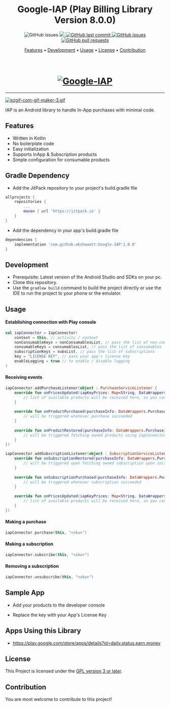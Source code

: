 <h1 align="center">Google-IAP (Play Billing Library Version 8.0.0)</h1>

<p align="center">
    <img src="https://jitpack.io/v/akshaaatt/Google-IAP.svg?style=flat-square&logo=github&logoColor=white"
         alt="GitHub issues">
    <a href="https://jitpack.io/#akshaaatt/Google-IAP">
    <a href="https://play.google.com/store/apps/details?id=com.redalck.dtu_rm">
       <img src="https://PlayBadges.pavi2410.me/badge/downloads?id=com.redalck.dtu_rm">
    </a>
    <a href="https://github.com/akshaaatt/Google-IAP/commits/master">
    <img src="https://img.shields.io/github/last-commit/akshaaatt/Google-IAP.svg?style=flat-square&logo=github&logoColor=white"
         alt="GitHub last commit">
    <a href="https://github.com/akshaaatt/Google-IAP/issues">
    <img src="https://img.shields.io/github/issues-raw/akshaaatt/Google-IAP.svg?style=flat-square&logo=github&logoColor=white"
         alt="GitHub issues">
    <a href="https://github.com/akshaaatt/Google-IAP/pulls">
    <img src="https://img.shields.io/github/issues-pr-raw/akshaaatt/Google-IAP.svg?style=flat-square&logo=github&logoColor=white"
         alt="GitHub pull requests">
</p>
      
<p align="center">
  <a href="#features">Features</a> •
  <a href="#development">Development</a> •
  <a href="#usage">Usage</a> •
  <a href="#license">License</a> •
  <a href="#contribution">Contribution</a>
</p>

<h1 align="center">
  <br>
  <a href="https://github.com/akshaaatt/Google-IAP/archive/master.zip"><img src="https://i.postimg.cc/wMCccWJH/4910241.jpg" alt="Google-IAP"></a>
</h1>
	    
---

[![ezgif-com-gif-maker-3.gif](https://i.postimg.cc/cH8xyLHG/ezgif-com-gif-maker-3.gif)](https://postimg.cc/Q9hGcs1f)

IAP is an Android library to handle In-App purchases with minimal code.

## Features

* Written in Kotlin
* No boilerplate code
* Easy initialization
* Supports InApp & Subscription products
* Simple configuration for consumable products

## Gradle Dependency

* Add the JitPack repository to your project's build.gradle file

```groovy
allprojects {
    repositories {
        ...
        maven { url 'https://jitpack.io' }
    }
}
```
* Add the dependency in your app's build.gradle file

```groovy
dependencies {
    implementation 'com.github.akshaaatt:Google-IAP:1.8.0'
}
```
        
## Development
	    
* Prerequisite: Latest version of the Android Studio and SDKs on your pc.
* Clone this repository.
* Use the `gradlew build` command to build the project directly or use the IDE to run the project to your phone or the emulator.

## Usage

#### Establishing connection with Play console

```kotlin
val iapConnector = IapConnector(
    context = this, // activity / context
    nonConsumableKeys = nonConsumablesList, // pass the list of non-consumables
    consumableKeys = consumablesList, // pass the list of consumables
    subscriptionKeys = subsList, // pass the list of subscriptions
    key = "LICENSE KEY", // pass your app's license key
    enableLogging = true // to enable / disable logging
)
```

#### Receiving events

```kotlin
iapConnector.addPurchaseListener(object : PurchaseServiceListener {
    override fun onPricesUpdated(iapKeyPrices: Map<String, DataWrappers.SkuDetails>) {
        // list of available products will be received here, so you can update UI with prices if needed
    }
    
    override fun onProductPurchased(purchaseInfo: DataWrappers.PurchaseInfo) {
        // will be triggered whenever purchase succeeded
    }
    
    override fun onProductRestored(purchaseInfo: DataWrappers.PurchaseInfo) {
        // will be triggered fetching owned products using IapConnector
    }
})

iapConnector.addSubscriptionListener(object : SubscriptionServiceListener {
    override fun onSubscriptionRestored(purchaseInfo: DataWrappers.PurchaseInfo) {
        // will be triggered upon fetching owned subscription upon initialization
    }
    
    override fun onSubscriptionPurchased(purchaseInfo: DataWrappers.PurchaseInfo) {
        // will be triggered whenever subscription succeeded
    }
    
    override fun onPricesUpdated(iapKeyPrices: Map<String, DataWrappers.SkuDetails>) {
        // list of available products will be received here, so you can update UI with prices if needed
    }
})
```

#### Making a purchase

```kotlin
iapConnector.purchase(this, "<sku>")
```

#### Making a subscription

```kotlin
iapConnector.subscribe(this, "<sku>")
```

#### Removing a subscription

```kotlin
iapConnector.unsubscribe(this, "<sku>")
```

## Sample App

* Add your products to the developer console

* Replace the key with your App's License Key


## Apps Using this Library

* https://play.google.com/store/apps/details?id=daily.status.earn.money
	    
## License

This Project is licensed under the [GPL version 3 or later](https://www.gnu.org/licenses/gpl-3.0.html).

## Contribution

You are most welcome to contribute to this project!
